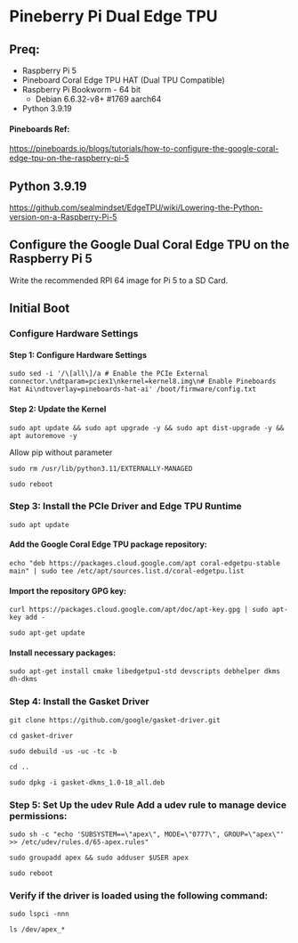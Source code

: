 # Pineberry Pi Dual Edge TPU

## Preq:
- Raspberry Pi 5
- Pineboard Coral Edge TPU HAT (Dual TPU Compatible)
- Raspberry Pi Bookworm - 64 bit
  - Debian 6.6.32-v8+ #1769 aarch64
- Python 3.9.19

#### Pineboards Ref:

https://pineboards.io/blogs/tutorials/how-to-configure-the-google-coral-edge-tpu-on-the-raspberry-pi-5

## Python 3.9.19
https://github.com/sealmindset/EdgeTPU/wiki/Lowering-the-Python-version-on-a-Raspberry-Pi-5


## Configure the Google Dual Coral Edge TPU on the Raspberry Pi 5

Write the recommended RPI 64 image for Pi 5 to a SD Card. 

## Initial Boot
### Configure Hardware Settings
#### Step 1: Configure Hardware Settings

```
sudo sed -i '/\[all\]/a # Enable the PCIe External connector.\ndtparam=pciex1\nkernel=kernel8.img\n# Enable Pineboards Hat Ai\ndtoverlay=pineboards-hat-ai' /boot/firmware/config.txt
```

#### Step 2: Update the Kernel

```
sudo apt update && sudo apt upgrade -y && sudo apt dist-upgrade -y && apt autoremove -y
```

Allow pip without parameter
```
sudo rm /usr/lib/python3.11/EXTERNALLY-MANAGED

sudo reboot
```

### Step 3: Install the PCIe Driver and Edge TPU Runtime
```
sudo apt update
```

#### Add the Google Coral Edge TPU package repository:
```
echo "deb https://packages.cloud.google.com/apt coral-edgetpu-stable main" | sudo tee /etc/apt/sources.list.d/coral-edgetpu.list
```

#### Import the repository GPG key:
```
curl https://packages.cloud.google.com/apt/doc/apt-key.gpg | sudo apt-key add -

sudo apt-get update
```

#### Install necessary packages:
```
sudo apt-get install cmake libedgetpu1-std devscripts debhelper dkms dh-dkms
```

### Step 4: Install the Gasket Driver
```
git clone https://github.com/google/gasket-driver.git

cd gasket-driver

sudo debuild -us -uc -tc -b

cd ..

sudo dpkg -i gasket-dkms_1.0-18_all.deb
```

### Step 5: Set Up the udev Rule Add a udev rule to manage device permissions:
```
sudo sh -c "echo 'SUBSYSTEM==\"apex\", MODE=\"0777\", GROUP=\"apex\"' >> /etc/udev/rules.d/65-apex.rules"

sudo groupadd apex && sudo adduser $USER apex

sudo reboot
```

### Verify if the driver is loaded using the following command:
```
sudo lspci -nnn

ls /dev/apex_*
```
